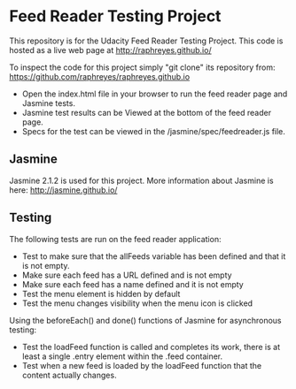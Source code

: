 # Feed Reader Testing Project

This repository is for the Udacity Feed Reader Testing Project. This code is hosted as a live web page at http://raphreyes.github.io/

To inspect the code for this project simply "git clone" its repository from: https://github.com/raphreyes/raphreyes.github.io
- Open the index.html file in your browser to run the feed reader page and Jasmine tests.
- Jasmine test results can be Viewed at the bottom of the feed reader page.
- Specs for the test can be viewed in the /jasmine/spec/feedreader.js file.

## Jasmine
Jasmine 2.1.2 is used for this project. More information about Jasmine is here: http://jasmine.github.io/

## Testing
The following tests are run on the feed reader application:

- Test to make sure that the allFeeds variable has been defined and that it is not empty.
- Make sure each feed has a URL defined and is not empty
- Make sure each feed has a name defined and it is not empty
- Test the menu element is hidden by default
- Test the menu changes visibility when the menu icon is clicked

Using the beforeEach() and done() functions of Jasmine for asynchronous testing:
- Test the loadFeed function is called and completes its work, there is at least a single .entry element within the .feed container.
- Test when a new feed is loaded by the loadFeed function that the content actually changes.

